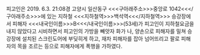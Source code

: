 피고인은 2019. 6.3. 21:08경 고양시 일산동구 <<<구아래주소>>>중앙로 1042<<</구아래주소>>>에 있는 지하철 <<<지하철역>>>백석역<<</지하철역>>> 승강장에서 피해자 <<<내국인이름>>>B<<</내국인이름>>>(53세)가 피고인이 지하철요금을 내지 않았다고 시비하면서 피고인의 가방을 빼앗자 화가 나, 양손으로 피해자를 밀쳐 승강장에 설치된 스크린도어에 부딪히게 하고, 재차 피해자를 잡아 넘어뜨리고 팔로 피해자의 목을 조르는 등으로 피해자에게 폭행을 가하였다.